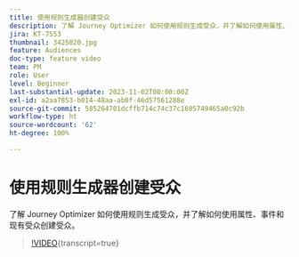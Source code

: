 ```yaml
---
title: 使用规则生成器创建受众
description: 了解 Journey Optimizer 如何使用规则生成受众，并了解如何使用属性、事件和现有受众创建受众。
jira: KT-7553
thumbnail: 3425020.jpg
feature: Audiences
doc-type: feature video
team: PM
role: User
level: Beginner
last-substantial-update: 2023-11-02T00:00:00Z
exl-id: a2aa7853-b014-48aa-ab0f-46d57561288e
source-git-commit: 585264701dcffb714c74c37c1605749465a0c92b
workflow-type: ht
source-wordcount: '62'
ht-degree: 100%

---
```


# 使用规则生成器创建受众

了解 Journey Optimizer 如何使用规则生成受众，并了解如何使用属性、事件和现有受众创建受众。

>[!VIDEO](https://video.tv.adobe.com/v/3425020?quality=12&learn=on){transcript=true}
